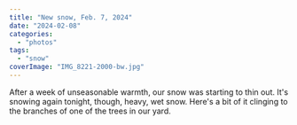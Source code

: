 ```yaml
---
title: "New snow, Feb. 7, 2024"
date: "2024-02-08"
categories: 
  - "photos"
tags: 
  - "snow"
coverImage: "IMG_8221-2000-bw.jpg"
---
```


After a week of unseasonable warmth, our snow was starting to thin out. It's snowing again tonight, though, heavy, wet snow. Here's a bit of it clinging to the branches of one of the trees in our yard.
